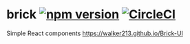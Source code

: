 # brick  [![npm version](https://badge.fury.io/js/%40gindoki%2Fbrick.svg)](https://badge.fury.io/js/%40gindoki%2Fbrick)  [![CircleCI](https://circleci.com/gh/walker213/Brick-UI.svg?style=svg)](https://circleci.com/gh/walker213/Brick-UI)

Simple React components <https://walker213.github.io/Brick-UI>
